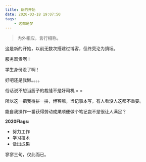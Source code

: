 ```yaml
---
title: 新的开始
date: 2020-03-18 19:07:50
tags:
	- 这都是梦
---
```


> 内外相应，言行相称。

这是新的开始，以前无数次搭建过博客，但终究沦为鸽坛。

服务器贵啊！

学生身份没了啊！

好吧还是我懒。。。。

俗话说不想当厨子的裁缝不是好司机 = =

所以这一把我得拼一拼，博客嘛，当记事本写，有人看没人这都不重要。

能自我操作一番获得劳动成果顺便做个笔记岂不是很让人满足？

**2020Flags:**

- 努力工作
- 学习技术
- 做出成果

寥寥三句，仅此而已。




